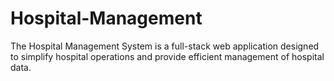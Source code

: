 # Hospital-Management
The Hospital Management System is a full-stack web application designed to simplify hospital operations and provide efficient management of hospital data. 
